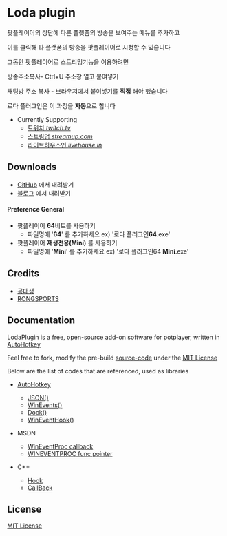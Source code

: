 # Loda plugin 

팟플레이어의 상단에 다른 플랫폼의 방송을 보여주는 메뉴를 추가하고

이를 클릭해 타 플랫폼의 방송을 팟플레이어로 시청할 수 있습니다

그동안 팟플레이어로 스트리밍기능을 이용하려면 

방송주소복사- Ctrl+U 주소창 열고 붙여넣기

채팅방 주소 복사 - 브라우저에서 붙여넣기를 **직접** 해야 했습니다

로다 플러그인은 이 과정을 **자동**으로 합니다

* Currently Supporting
	* [트위치 *twitch.tv*](http://www.twitch.tv/)
	* [스트림업 *streamup.com*](https://streamup.com/)
	* [라이브하우스인 *livehouse.in*](https://livehouse.in/en)


## Downloads
- [GitHub](https://github.com/Visionary1/LodaPlugin/raw/master/Package/0.1.1/%EB%A1%9C%EB%8B%A4%20%ED%94%8C%EB%9F%AC%EA%B7%B8%EC%9D%B8.zip) 에서 내려받기
- [블로그](http://knowledgeisfree.tistory.com/) 에서 내려받기

#### Preference General

- 팟플레이어 **64**비트를 사용하기
	- 파일명에 '**64**' 를 추가하세요 ex) '로다 플러그인**64**.exe'
- 팟플레이어 **재생전용(Mini)** 를 사용하기
	- 파일명에 '**Mini**' 를 추가하세요 ex) '로다 플러그인64 **Mini**.exe'

## Credits
- [공대생](http://poooo.ml/)
- [RONGSPORTS](https://livehouse.in/channel/329050)

## Documentation

LodaPlugin is a free, open-source add-on software for potplayer, written in [AutoHotkey](http://ahkscript.org/)

Feel free to fork, modify the pre-build [source-code](src) under the [MIT License](http://mit-license.org/)

Below are the list of codes that are referenced, used as libraries

- [AutoHotkey](http://ahkscript.org/)
	- [JSON()](https://autohotkey.com/boards/viewtopic.php?f=6&t=627)
	- [WinEvents()](https://www.autohotkey.com/boards/viewtopic.php?t=6113)
	- [Dock()](https://autohotkey.com/boards/viewtopic.php?t=9230&p=51279)
	- [WinEventHook()](https://autohotkey.com/board/topic/32662-tool-wineventhook-messages/)

- MSDN
	- [WinEventProc callback](https://msdn.microsoft.com/ko-kr/library/windows/desktop/dd373885%28v=vs.85%29.aspx)
	- [WINEVENTPROC func pointer](https://msdn.microsoft.com/ko-kr/library/windows/desktop/dd373882%28v=vs.85%29.aspx)

- C++
	- [Hook](http://stackoverflow.com/questions/20732086/setwineventhook-with-createprocess-c)
	- [CallBack](http://www.devpia.com/Maeul/Contents/Detail.aspx?BoardID=51&MAEULNO=20&no=7338&page=48)

## License
[MIT License](http://mit-license.org/)